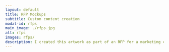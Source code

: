 ```yaml
---
layout: default
title: RFP Mockups
subtitle: Custom content creation
modal-id: rfps
main_image: ./rfps.jpg
alt: rfps
images: rfps/
description: I created this artwork as part of an RFP for a marketing campaign for the State of Colorado. The client came to me with the “Meet the Farmer” campaign idea and together, we came up with the ideas for the types of collateral that could help to connect people with their local food producers. The only existing artwork for the campaign was the Colorado Proud logo.
---
```


